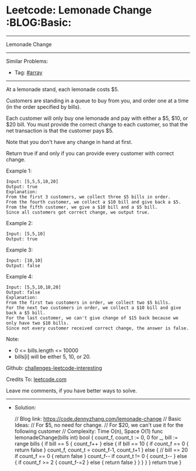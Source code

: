 # Leetcode: Lemonade Change     :BLOG:Basic:


---

Lemonade Change  

---

Similar Problems:  

-   Tag: [#array](https://code.dennyzhang.com/tag/array)

---

At a lemonade stand, each lemonade costs $5.  

Customers are standing in a queue to buy from you, and order one at a time (in the order specified by bills).  

Each customer will only buy one lemonade and pay with either a $5, $10, or $20 bill.  You must provide the correct change to each customer, so that the net transaction is that the customer pays $5.  

Note that you don't have any change in hand at first.  

Return true if and only if you can provide every customer with correct change.  

Example 1:  

    Input: [5,5,5,10,20]
    Output: true
    Explanation: 
    From the first 3 customers, we collect three $5 bills in order.
    From the fourth customer, we collect a $10 bill and give back a $5.
    From the fifth customer, we give a $10 bill and a $5 bill.
    Since all customers got correct change, we output true.

Example 2:  

    Input: [5,5,10]
    Output: true

Example 3:  

    Input: [10,10]
    Output: false

Example 4:  

    Input: [5,5,10,10,20]
    Output: false
    Explanation: 
    From the first two customers in order, we collect two $5 bills.
    For the next two customers in order, we collect a $10 bill and give back a $5 bill.
    For the last customer, we can't give change of $15 back because we only have two $10 bills.
    Since not every customer received correct change, the answer is false.

Note:  

-   0 <= bills.length <= 10000
-   bills[i] will be either 5, 10, or 20.

Github: [challenges-leetcode-interesting](https://github.com/DennyZhang/challenges-leetcode-interesting/tree/master/lemonade-change)  

Credits To: [leetcode.com](https://leetcode.com/problems/lemonade-change/description/)  

Leave me comments, if you have better ways to solve.  

---

-   Solution:

    // Blog link: https://code.dennyzhang.com/lemonade-change
    // Basic Ideas:
    //   For $5, no need for change. 
    //   For $20, we can't use it for the following customer
    // Complexity: Time O(n), Space O(1)
    func lemonadeChange(bills int) bool {
        count_f, count_t := 0, 0
        for _, bill := range bills {
            if bill == 5 { 
                count_f++
            } else {
                if bill == 10 {
                    if count_f == 0 { return false }
                    count_f, count_t = count_f-1, count_t+1
                } else {
                    // bill == 20
                    if count_f == 0 { return false }
                    count_f--
                    if count_t != 0 {
                        count_t--
                    } else {
                        if count_f >= 2 {
                            count_f-=2
                        } else {
                            return false
                        }
                    }
                }
            }
        }
        return true
    }
